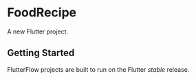 # FoodRecipe

A new Flutter project.

## Getting Started

FlutterFlow projects are built to run on the Flutter _stable_ release.
